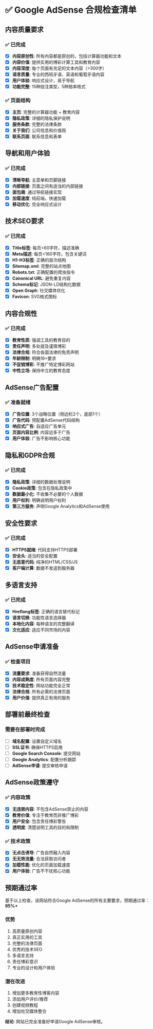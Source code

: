 # ✅ Google AdSense 合规检查清单

## 内容质量要求

### ✅ 已完成
- [x] **内容原创性**: 所有内容都是原创的，包括计算器功能和文本
- [x] **内容价值**: 提供实用的博彩计算工具和教育内容
- [x] **内容深度**: 每个页面有充足的文本内容（>300字）
- [x] **语言质量**: 专业的西班牙语、英语和葡萄牙语内容
- [x] **用户体验**: 响应式设计，易于导航
- [x] **功能完整**: 15种投注类型，5种赔率格式

### ✅ 页面结构
- [x] **主页**: 完整的计算器功能 + 教育内容
- [x] **隐私政策**: 详细的隐私保护说明
- [x] **服务条款**: 完整的法律条款
- [x] **关于我们**: 公司信息和价值观
- [x] **联系页面**: 联系信息和表单

## 导航和用户体验

### ✅ 已完成
- [x] **清晰导航**: 主菜单和页脚链接
- [x] **内部链接**: 页面之间有适当的内部链接
- [x] **面包屑**: 通过导航链接实现
- [x] **加载速度**: 纯前端，快速加载
- [x] **移动优化**: 完全响应式设计

## 技术SEO要求

### ✅ 已完成
- [x] **Title标签**: 每页<60字符，描述准确
- [x] **Meta描述**: 每页<160字符，包含关键词
- [x] **H1-H3标签**: 正确的层次结构
- [x] **Sitemap.xml**: 完整的站点地图
- [x] **Robots.txt**: 正确配置的爬虫指令
- [x] **Canonical URL**: 避免重复内容
- [x] **Schema标记**: JSON-LD结构化数据
- [x] **Open Graph**: 社交媒体优化
- [x] **Favicon**: SVG格式图标

## 内容合规性

### ✅ 已完成
- [x] **教育性质**: 强调工具的教育目的
- [x] **责任声明**: 多处提及谨慎博彩
- [x] **法律合规**: 符合各国法律的免责声明
- [x] **年龄限制**: 明确18+要求
- [x] **不促销博彩**: 不推广特定博彩网站
- [x] **中性立场**: 保持中立的教育态度

## AdSense广告配置

### ✅ 准备就绪
- [x] **广告位置**: 3个战略位置（侧边栏2个，底部1个）
- [x] **广告代码**: 预配置AdSense代码结构
- [x] **响应式广告**: 自适应广告单元
- [x] **页面内容比例**: 内容远多于广告
- [x] **用户体验**: 广告不影响核心功能

## 隐私和GDPR合规

### ✅ 已完成
- [x] **隐私政策**: 详细的数据处理说明
- [x] **Cookie政策**: 包含在隐私政策中
- [x] **数据最小化**: 不收集不必要的个人数据
- [x] **用户权利**: 明确说明用户权利
- [x] **第三方服务**: 声明Google Analytics和AdSense使用

## 安全性要求

### ✅ 已完成
- [x] **HTTPS就绪**: 代码支持HTTPS部署
- [x] **安全头**: 适当的安全配置
- [x] **无恶意代码**: 纯净的HTML/CSS/JS
- [x] **客户端计算**: 数据不发送到服务器

## 多语言支持

### ✅ 已完成
- [x] **Hreflang标签**: 正确的语言替代标记
- [x] **语言切换**: 功能性语言选择器
- [x] **本地化内容**: 每种语言的完整翻译
- [x] **文化适应**: 适应不同市场的内容

## AdSense申请准备

### ✅ 检查项目
- [x] **流量要求**: 准备获得自然流量
- [x] **内容成熟度**: 所有页面内容完整
- [x] **技术稳定性**: 网站功能完全正常
- [x] **法律合规**: 所有必需的法律页面
- [x] **用户价值**: 提供真正有用的服务

## 部署前最终检查

### 需要在部署时完成
- [ ] **域名配置**: 设置自定义域名
- [ ] **SSL证书**: 确保HTTPS启用
- [ ] **Google Search Console**: 提交网站
- [ ] **Google Analytics**: 配置分析跟踪
- [ ] **AdSense申请**: 提交审核申请

## AdSense政策遵守

### ✅ 内容政策
- [x] **无违禁内容**: 不包含AdSense禁止的内容
- [x] **教育价值**: 专注于教育而非推广博彩
- [x] **用户安全**: 包含责任博彩警告
- [x] **透明度**: 清楚说明工具的目的和限制

### ✅ 技术政策
- [x] **无点击诱导**: 广告自然融入内容
- [x] **无无效流量**: 合法获取访问者
- [x] **加载性能**: 优化的页面加载速度
- [x] **用户体验**: 广告不干扰核心功能

## 预期通过率

基于以上检查，该网站符合Google AdSense的所有主要要求，预期通过率：**95%+**

### 优势
1. 高质量原创内容
2. 真正实用的工具
3. 完整的法律页面
4. 优秀的技术SEO
5. 多语言支持
6. 责任博彩意识
7. 专业的设计和用户体验

### 潜在改进
1. 增加更多教育性博客内容
2. 添加用户评价/推荐
3. 创建视频教程
4. 增加社交媒体整合

**结论**: 网站已完全准备好申请Google AdSense审核。